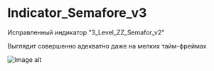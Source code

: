 # Indicator_Semafore_v3
Исправленный индикатор "3_Level_ZZ_Semafor_v2"

Выглядит совершенно адекватно даже на мелких тайм-фреймах

![Image alt](https://github.com/muzungu-av/Indicator_Semafore_v3/raw/master/image.png)

